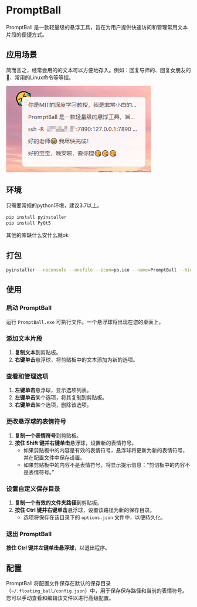 # PromptBall
PromptBall 是一款轻量级的悬浮工具，旨在为用户提供快速访问和管理常用文本片段的便捷方式。
## 应用场景
简而言之，经常会用的的文本可以方便地存入。例如：回复导师的、回复女朋友的🤣、常用的Linux命令等等捏。

![PromptBall 界面截图1](./eg.jpg)
## 环境
只需要常规的python环境，建议3.7以上。
```bash
pip install pyinstaller
pip install PyQt5
```
其他的库缺什么安什么就ok
## 打包
```bash
pyinstaller --noconsole --onefile --icon=pb.ico --name=PromptBall --hidden-import=PyQt5.sip floating_ball.py
```
## 使用
### 启动 PromptBall
运行 `PromptBall.exe` 可执行文件。一个悬浮球将出现在您的桌面上。
### 添加文本片段
1. **复制文本**到剪贴板。
2. **右键单击**悬浮球，将剪贴板中的文本添加为新的选项。
### 查看和管理选项
1. **左键单击**悬浮球，显示选项列表。
2. **左键单击**某个选项，将其复制到剪贴板。
3. **右键单击**某个选项，删除该选项。
### 更改悬浮球的表情符号
1. **复制一个表情符号**到剪贴板。
2. **按住 Shift 键并右键单击**悬浮球，设置新的表情符号。
   - 如果剪贴板中的内容是有效的表情符号，悬浮球将更新为新的表情符号，并在配置文件中保存设置。
   - 如果剪贴板中的内容不是表情符号，将显示提示信息：“剪切板中的内容不是表情符号。”
### 设置自定义保存目录
1. **复制一个有效的文件夹路径**到剪贴板。
2. **按住 Ctrl 键并右键单击**悬浮球，设置该路径为新的保存目录。
   - 选项将保存在该目录下的 `options.json` 文件中，以便持久化。
### 退出 PromptBall
**按住 Ctrl 键并左键单击悬浮球**，以退出程序。
## 配置
PromptBall 将配置文件保存在默认的保存目录（`~/.floating_ball/config.json`）中，用于保存保存路径和当前的表情符号。您可以手动查看和编辑该文件以进行高级配置。
